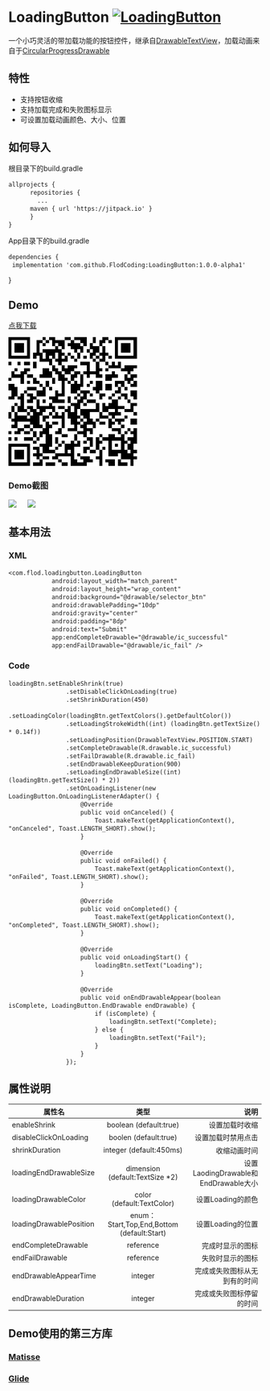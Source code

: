 # LoadingButton [![LoadingButton](https://jitpack.io/v/FlodCoding/LoadingButton.svg)](https://jitpack.io/#FlodCoding/LoadingButton)

 一个小巧灵活的带加载功能的按钮控件，继承自[DrawableTextView]()，加载动画来自于[CircularProgressDrawable](https://developer.android.google.cn/reference/android/support/v4/widget/CircularProgressDrawable?hl=en)

## 特性
   * 支持按钮收缩
   * 支持加载完成和失败图标显示
   * 可设置加载动画颜色、大小、位置
   
## 如何导入

根目录下的build.gradle

	allprojects {
		  repositories {
		  	...
		  maven { url 'https://jitpack.io' }
		  }
	}
 
 
 App目录下的build.gradle 
 
 	dependencies {
     implementation 'com.github.FlodCoding:LoadingButton:1.0.0-alpha1'
  }
  
 
## Demo
[点我下载](https://github.com/FlodCoding/LoadingButton/raw/master/app/build/outputs/apk/debug/app-debug.apk)

![](/screenrecord/APK_qrcode.png)

### Demo截图
![](/screenrecord/shrink.gif) &ensp;&ensp; ![](/screenrecord/noshrink.gif)

## 基本用法

### XML
```
<com.flod.loadingbutton.LoadingButton
            android:layout_width="match_parent"
            android:layout_height="wrap_content"
            android:background="@drawable/selector_btn"
            android:drawablePadding="10dp"
            android:gravity="center"
            android:padding="8dp"
            android:text="Submit"
            app:endCompleteDrawable="@drawable/ic_successful"
            app:endFailDrawable="@drawable/ic_fail" />
```
### Code
```
loadingBtn.setEnableShrink(true)
                .setDisableClickOnLoading(true)
                .setShrinkDuration(450)
                .setLoadingColor(loadingBtn.getTextColors().getDefaultColor())
                .setLoadingStrokeWidth((int) (loadingBtn.getTextSize() * 0.14f))
                .setLoadingPosition(DrawableTextView.POSITION.START)
                .setCompleteDrawable(R.drawable.ic_successful)
                .setFailDrawable(R.drawable.ic_fail)
                .setEndDrawableKeepDuration(900)
                .setLoadingEndDrawableSize((int) (loadingBtn.getTextSize() * 2))
                .setOnLoadingListener(new LoadingButton.OnLoadingListenerAdapter() {
                    @Override
                    public void onCanceled() {
                        Toast.makeText(getApplicationContext(), "onCanceled", Toast.LENGTH_SHORT).show();
                    }

                    @Override
                    public void onFailed() {   
                        Toast.makeText(getApplicationContext(), "onFailed", Toast.LENGTH_SHORT).show();
                    }

                    @Override
                    public void onCompleted() {
                        Toast.makeText(getApplicationContext(), "onCompleted", Toast.LENGTH_SHORT).show();
                    }

                    @Override
                    public void onLoadingStart() {
                        loadingBtn.setText("Loading");
                    }

                    @Override
                    public void onEndDrawableAppear(boolean isComplete, LoadingButton.EndDrawable endDrawable) {
                        if (isComplete) {
                            loadingBtn.setText("Complete);
                        } else {
                            loadingBtn.setText("Fail");
                        }
                    }
                });
```

## 属性说明
属性名|类型|说明
---|:--:|---:
enableShrink            |boolean  (default:true)                     |设置加载时收缩
disableClickOnLoading   |boolen (default:true)                       |设置加载时禁用点击
shrinkDuration          |integer (default:450ms)                     |收缩动画时间
loadingEndDrawableSize  |dimension (default:TextSize \*2)            |设置LaodingDrawable和EndDrawable大小
loadingDrawableColor    |color (default:TextColor)                   |设置Loading的颜色
loadingDrawablePosition |enum：Start,Top,End,Bottom (default:Start)  |设置Loading的位置
endCompleteDrawable     |reference                                   |完成时显示的图标
endFailDrawable         |reference                                   |失败时显示的图标
endDrawableAppearTime   |integer                                     |完成或失败图标从无到有的时间
endDrawableDuration     |integer                                     |完成或失败图标停留的时间

## Demo使用的第三方库

### [Matisse](https://github.com/zhihu/Matisse)

### [Glide](https://github.com/bumptech/glide)
